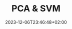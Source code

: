 ---
type: lecture
date: 2023-12-06T23:46:48+02:00
title: "PCA & SVM"
thumbnail: /static_files/presentations/9.png
links:
    - url: /static_files/Slides/9_PCA_SVM.pdf
      name: slides
---